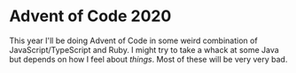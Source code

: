 # Advent of Code 2020

This year I'll be doing Advent of Code in some weird combination of JavaScript/TypeScript and Ruby. I might try to take a whack at some Java but depends on how I feel about _things_. Most of these will be very very bad.
